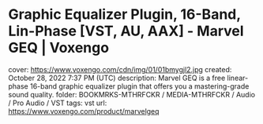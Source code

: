# Graphic Equalizer Plugin, 16-Band, Lin-Phase [VST, AU, AAX] - Marvel GEQ | Voxengo

cover: https://www.voxengo.com/cdn/img/01/01bmygjl2.jpg
created: October 28, 2022 7:37 PM (UTC)
description: Marvel GEQ is a free linear-phase 16-band graphic equalizer plugin that offers you a mastering-grade sound quality.
folder: BOOKMRKS-MTHRFCKR / MEDIA-MTHRFCKR / Audio / Pro Audio / VST
tags: vst
url: https://www.voxengo.com/product/marvelgeq